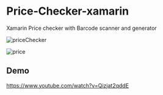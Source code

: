 
# Price-Checker-xamarin

Xamarin Price checker with Barcode scanner and generator

![priceChecker](https://user-images.githubusercontent.com/48019294/183325726-afd934b8-dd18-4e71-aadc-eb830e2c6e5b.jpg)

![price](https://user-images.githubusercontent.com/48019294/183325732-0fad8603-bb81-4e51-9a3a-485b5c3cd68d.jpg)



## Demo

https://www.youtube.com/watch?v=Qizjat2qddE
